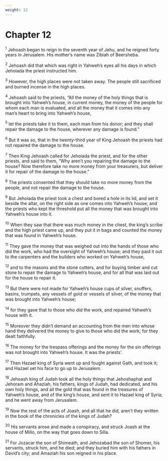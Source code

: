 ```yaml
---
weight: 12
---
```


# Chapter 12

<sup>1</sup> Jehoash began to reign in the seventh year of Jehu, and he reigned forty years in Jerusalem. His mother’s name was Zibiah of Beersheba. 

<sup>2</sup> Jehoash did that which was right in Yahweh’s eyes all his days in which Jehoiada the priest instructed him. 

<sup>3</sup> However, the high places were not taken away. The people still sacrificed and burned incense in the high places. 

<sup>4</sup> Jehoash said to the priests, “All the money of the holy things that is brought into Yahweh’s house, in current money, the money of the people for whom each man is evaluated, and all the money that it comes into any man’s heart to bring into Yahweh’s house, 

<sup>5</sup> let the priests take it to them, each man from his donor; and they shall repair the damage to the house, wherever any damage is found.” 

<sup>6</sup> But it was so, that in the twenty-third year of King Jehoash the priests had not repaired the damage to the house. 

<sup>7</sup> Then King Jehoash called for Jehoiada the priest, and for the other priests, and said to them, “Why aren’t you repairing the damage to the house? Now therefore take no more money from your treasurers, but deliver it for repair of the damage to the house.” 

<sup>8</sup> The priests consented that they should take no more money from the people, and not repair the damage to the house. 

<sup>9</sup> But Jehoiada the priest took a chest and bored a hole in its lid, and set it beside the altar, on the right side as one comes into Yahweh’s house; and the priests who kept the threshold put all the money that was brought into Yahweh’s house into it. 

<sup>10</sup> When they saw that there was much money in the chest, the king’s scribe and the high priest came up, and they put it in bags and counted the money that was found in Yahweh’s house. 

<sup>11</sup> They gave the money that was weighed out into the hands of those who did the work, who had the oversight of Yahweh’s house; and they paid it out to the carpenters and the builders who worked on Yahweh’s house, 

<sup>12</sup> and to the masons and the stone cutters, and for buying timber and cut stone to repair the damage to Yahweh’s house, and for all that was laid out for the house to repair it. 

<sup>13</sup> But there were not made for Yahweh’s house cups of silver, snuffers, basins, trumpets, any vessels of gold or vessels of silver, of the money that was brought into Yahweh’s house; 

<sup>14</sup> for they gave that to those who did the work, and repaired Yahweh’s house with it. 

<sup>15</sup> Moreover they didn’t demand an accounting from the men into whose hand they delivered the money to give to those who did the work; for they dealt faithfully. 

<sup>16</sup> The money for the trespass offerings and the money for the sin offerings was not brought into Yahweh’s house. It was the priests’. 

<sup>17</sup> Then Hazael king of Syria went up and fought against Gath, and took it; and Hazael set his face to go up to Jerusalem. 

<sup>18</sup> Jehoash king of Judah took all the holy things that Jehoshaphat and Jehoram and Ahaziah, his fathers, kings of Judah, had dedicated, and his own holy things, and all the gold that was found in the treasures of Yahweh’s house, and of the king’s house, and sent it to Hazael king of Syria; and he went away from Jerusalem. 

<sup>19</sup> Now the rest of the acts of Joash, and all that he did, aren’t they written in the book of the chronicles of the kings of Judah? 

<sup>20</sup> His servants arose and made a conspiracy, and struck Joash at the house of Millo, on the way that goes down to Silla. 

<sup>21</sup> For Jozacar the son of Shimeath, and Jehozabad the son of Shomer, his servants, struck him, and he died; and they buried him with his fathers in David’s city; and Amaziah his son reigned in his place. 


